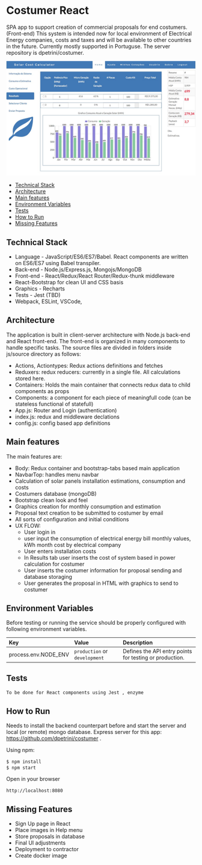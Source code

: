 # Costumer React
SPA app to support creation of commercial proposals for end costumers.
(Front-end)
This system is intended now for local environment of Electrical Energy companies, costs and taxes and will be available to other countries in the future. Currently mostly supported in Portuguse.
The server repository is dpetrini/costumer.

<img src="images/thumb-interface.jpg" width="600">

* [Technical Stack](#technical-stack)
* [Architecture](#architecture)
* [Main features](#main-features)
* [Environment Variables](#environment-variables)
* [Tests](#tests)
* [How to Run](#how-to-run)
* [Missing Features](#missing-features)

## Technical Stack
* Language - JavaScript/ES6/ES7/Babel. React components are written on ES6/ES7 using Babel transpiler.
* Back-end - Node.js/Express.js, Mongojs/MongoDB
* Front-end -  React/Redux/React Router/Redux-thunk middleware
* React-Bootstrap for clean UI and CSS basis
* Graphics - Recharts
* Tests - Jest (TBD)
* Webpack, ESLint, VSCode, 

## Architecture
The application is built in client-server architecture with Node.js back-end and React front-end. The front-end
is organized in many components to handle specific tasks.
The source files are divided in folders inside js/source directory as follows:
* Actions, Actiontypes: Redux actions definitions and fetches
* Reduxers: redux reducers: currently in a single file. All calculations stored here.
* Containers: Holds the main container that connects redux data to child components as props
* Components: a component for each piece of meaningfull code (can be stateless functional of statefull)
* App.js: Router and Login (authentication)
* index.js: redux and middleware declations
* config.js: config based app definitions

## Main features
The main features are:
* Body: Redux container and bootstrap-tabs based main application
* NavbarTop: handles menu navbar
* Calculation of solar panels installation estimations, consumption and costs
* Costumers database (mongoDB)
* Bootstrap clean look and feel
* Graphics creation for monthly consumption and estimation
* Proposal text creation to be submitted to costumer by email
* All sorts of configuration and initial conditions
* UX FLOW:
  *  User login in
  *  user input the consumption of electrical energy bill monthly values, kWh month cost by electrical company
  *  User enters installation costs
  *  In Results tab user inserts the cost of system based in power calculation for costumer
  *  User inserts the costumer information for proposal sending and database storaging
  *  User generates the proposal in HTML with graphics to send to costumer


## Environment Variables
Before testing or running the service should be properly configured with following environment variables.

Key | Value | Description
:-- | :-- | :-- 
process.env.NODE_ENV | `production` or `development` | Defines the API entry points for testing or production.


## Tests

```
To be done for React components using Jest , enzyme
```

## How to Run

Needs to install the backend counterpart before and start the server and local (or remote) mongo database.
Express server for this app: https://github.com/dpetrini/costumer .

Using npm:
```
$ npm install
$ npm start
```

Open in your browser
```
http://localhost:8080 
```

## Missing Features
* Sign Up page in React
* Place images in Help menu
* Store proposals in database
* Final UI adjustments
* Deployment to contractor
* Create docker image
